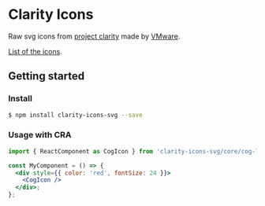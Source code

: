 # Clarity Icons

Raw svg icons from [project clarity](https://vmware.github.io/clarity/) made by [VMware](https://github.com/vmware).

[List of the icons](https://vmware.github.io/clarity/icons/icon-sets).

## Getting started

### Install

```sh
$ npm install clarity-icons-svg --save
```

### Usage with CRA

```jsx
import { ReactComponent as CogIcon } from 'clarity-icons-svg/core/cog-line.svg';

const MyComponent = () => {
  <div style={{ color: 'red', fontSize: 24 }}>
    <CogIcon />
  </div>;
};
```
